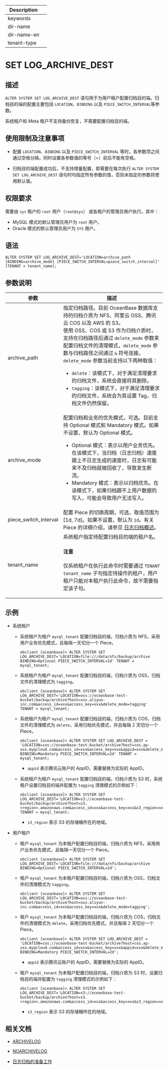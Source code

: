 | Description   |                 |
|---------------|-----------------|
| keywords      |                 |
| dir-name      |                 |
| dir-name-en   |                 |
| tenant-type   |                 |

# SET LOG_ARCHIVE_DEST

## 描述

`ALTER SYSTEM SET LOG_ARCHIVE_DEST` 语句用于为用户租户配置归档目的端。归档目的端的配置主要包括 `LOCATION`、`BINDING` 以及 `PIECE_SWITCH_INTERVAL`等参数。

系统租户和 Meta 租户不支持备份恢复，不需要配置归档目的端。

## 使用限制及注意事项

* 配置 `LOCATION`、`BINDING` 以及 `PIECE_SWITCH_INTERVAL` 等时，各参数项之间通过空格分隔，同时设置各参数值的等号（=）前后不能有空格。

* 归档目的端配置成功后，不支持增量配置，即需要在每次执行 `ALTER SYSTEM SET LOG_ARCHIVE_DEST` 语句时均指定所有参数的值，否则未指定的参数将使用默认值。

## 权限要求

需要由 `sys` 租户的 `root` 用户（`root@sys`） 或各租户的管理员用户执行。其中：

* MySQL 模式的默认管理员用户为 `root` 用户。
* Oracle 模式的默认管理员用户为 `SYS` 用户。

## 语法

```shell
ALTER SYSTEM SET LOG_ARCHIVE_DEST='LOCATION=archive_path [BINDING=archive_mode] [PIECE_SWITCH_INTERVAL=piece_switch_interval]' [TENANT = tenant_name];
```



## 参数说明

| 参数                   | 描述                                                                                                                                      |
|-----------------------|--------------------------------------------------------------------------------------------------------------------------------------------|
| archive_path          | 指定归档路径。目前 OceanBase 数据库支持的归档介质为 NFS、阿里云 OSS、腾讯云 COS 以及 AWS 的 S3。</br>使用 OSS、COS 或 S3 作为归档介质时，支持在归档路径后通过 `delete_mode` 参数来配置归档文件的清理模式，`delete_mode` 参数与归档路径之间通过 `&` 符号连接。`delete_mode` 参数当前支持以下两种取值：<ul><li>`delete`：该模式下，对于满足清理要求的归档文件，系统会直接将其删除。</li> <li>`tagging`：该模式下，对于满足清理要求的归档文件，系统会为其设置 Tag，归档文件仍然保留。</li></ul>          |
| archive_mode          | 配置归档和业务的优先模式，可选。目前支持 Optional 模式和 Mandatory 模式。如果不设置，默认为 Optional 模式。<ul> <li>Optional 模式：表示以用户业务优先。在该模式下，当归档（日志归档）速度跟上不日志生成的速度时，日志有可能来不及归档就被回收了，导致发生断流。</li> <li> Mandatory 模式：表示以归档优先。在该模式下，如果归档跟不上用户数据的写入，可能会导致用户无法写入。</li></ul> |
| piece_switch_interval | 配置 Piece 的切换周期，可选，取值范围为 \[1d, 7d\]。如果不设置，默认为 `1d`。有关 Piece 的详细介绍，请参见 [日志归档概述](../../../../../600.manage/600.backup-and-recovery/300.log-archive/100.overview-of-log-archive.md)。                                                                        |
| tenant_name           | 系统租户指定待配置归档目的端的租户名。<main id="notice" type='notice'> <h4>注意</h4><p>仅系统租户在执行此命令时需要通过 <code>TENANT tenant_name</code> 子句指定待操作的租户，用户租户只能对本租户执行此命令，故不需要指定该子句。</p></main>                        |

## 示例

* 系统租户

  * 系统租户为租户 `mysql_tenant` 配置归档目的端，归档介质为 NFS，采用用户业务优先模式，且每隔一天切分一个 Piece。

    ```shell
    obclient [oceanbase]> ALTER SYSTEM SET LOG_ARCHIVE_DEST='LOCATION=file:///data/nfs/backup/archive BINDING=Optional PIECE_SWITCH_INTERVAL=1d' TENANT = mysql_tenant;
    ```

  * 系统租户为租户 `mysql_tenant` 配置归档目的端，归档介质为 OSS，归档文件的清理模式为 `tagging`。

    ```shell
    obclient [oceanbase]> ALTER SYSTEM SET LOG_ARCHIVE_DEST='LOCATION=oss://oceanbase-test-bucket/backup/archive?host=xxx.aliyun-inc.com&access_id=xxx&access_key=xxx&delete_mode=tagging' TENANT = mysql_tenant;
    ```

  * 系统租户为租户 `mysql_tenant` 配置归档目的端，归档介质为 COS，归档文件的清理模式为 `delete`，采用归档优先模式，并且每隔 2 天切分一个 Piece。

    ```shell
    obclient [oceanbase]> ALTER SYSTEM SET LOG_ARCHIVE_DEST = 'LOCATION=cos://oceanbase-test-bucket/archive?host=cos.ap-xxx.myqcloud.com&access_id=xxx&access_key=xxx&appid=xxx&delete_mode=delete BINDING=Mandatory PIECE_SWITCH_INTERVAL=2d' TENANT = mysql_tenant;
    ``````

    + `appid` 表示腾讯云账户的 AppID，需要替换为实际的 AppID。

  * 系统租户为租户 `mysql_tenant` 配置归档目的端，归档介质为 S3 时，系统租户设置归档目的端并配置为 `tagging` 清理模式的示例如下：

    ```shell
    obclient [oceanbase]> ALTER SYSTEM SET LOG_ARCHIVE_DEST='LOCATION=s3://oceanbase-test-bucket/backup/archive?host=s3.<region>.amazonaws.com&access_id=xxx&access_key=xxx&s3_region=xxx&delete_mode=tagging' TENANT = mysql_tenant;
    ```

    + `s3_region` 表示 S3 的存储桶所在的地域。

* 用户租户

  * 租户 `mysql_tenant` 为本租户配置归档目的端，归档介质为 NFS，采用用户业务优先模式，且每隔一天切分一个 Piece。

    ```shell
    obclient [oceanbase]> ALTER SYSTEM SET LOG_ARCHIVE_DEST='LOCATION=file:///data/nfs/backup/archive BINDING=Optional PIECE_SWITCH_INTERVAL=1d';
    ```

  * 租户 `mysql_tenant` 为本租户配置归档目的端，归档介质为 OSS，归档文件的清理模式为 `tagging`。

    ```shell
    obclient [oceanbase]> ALTER SYSTEM SET LOG_ARCHIVE_DEST='LOCATION=oss://oceanbase-test-bucket/backup/archive?host=xxx.aliyun-inc.com&access_id=xxx&access_key=xxx&delete_mode=tagging';
    ```

  * 租户 `mysql_tenant` 为本租户配置归档目的端，归档介质为 COS，归档文件的清理模式为 `delete`，采用归档优先模式，并且每隔 2 天切分一个 Piece。

    ```shell
    obclient [oceanbase]> ALTER SYSTEM SET LOG_ARCHIVE_DEST = 'LOCATION=cos://oceanbase-test-bucket/archive?host=cos.ap-xxx.myqcloud.com&access_id=xxx&access_key=xxx&appid=xxx&delete_mode=delete BINDING=Mandatory PIECE_SWITCH_INTERVAL=2d';
    ``````

    + `appid` 表示腾讯云账户的 AppID，需要替换为实际的 AppID。

  * 租户 `mysql_tenant` 为本租户配置归档目的端，归档介质为 S3 时，设置归档目的端并配置为 `tagging` 清理模式的示例如下：

    ```shell
    obclient [oceanbase]> ALTER SYSTEM SET LOG_ARCHIVE_DEST='LOCATION=s3://oceanbase-test-bucket/backup/archive?host=s3.<region>.amazonaws.com&access_id=xxx&access_key=xxx&s3_region=xxx&delete_mode=tagging';
    ```

    + `s3_region` 表示 S3 的存储桶所在的地域。

## 相关文档

* [ARCHIVELOG](200.archivelog.md)

* [NOARCHIVELOG](210.noarchivelog.md)

* [日志归档的准备工作](../../../../../600.manage/600.backup-and-recovery/300.log-archive/200.preparation-before-log-archive.md)
